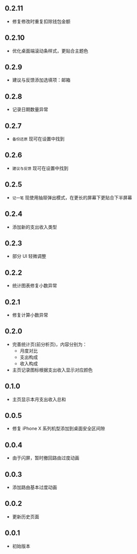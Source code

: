 ## 0.2.11

- 修复修改时重复扣除钱包金额

## 0.2.10

- 优化桌面端滚动条样式，更贴合主题色

## 0.2.9

- 建议与反馈添加选填项：邮箱

## 0.2.8

- 记录日期数量异常

## 0.2.7

- `备份还原` 现可在设置中找到

## 0.2.6

- `建议与反馈` 现可在设置中找到

## 0.2.5

- `记一笔` 现使用抽屉弹出模式，在更长的屏幕下更贴合下半屏幕

## 0.2.4

- 添加新的支出收入类型

## 0.2.3

- 部分 UI 轻微调整

## 0.2.2

- 统计图表修复小数异常

## 0.2.1

- 修复计算小数异常

## 0.2.0

- 完善统计页(前分析页)，内容分别为：
  - 月度对比
  - 支出构成
  - 收入构成
- 主页记录图标根据支出收入显示对应颜色

## 0.1.0

- 主页显示本月支出收入总和

## 0.0.5

- 修复 iPhone X 系列机型添加到桌面安全区间隙

## 0.0.4

- 由于闪屏，暂时撤回路由过度动画

## 0.0.3

- 添加路由基本过度动画

## 0.0.2

- 更新历史页面

## 0.0.1

- 初始版本
